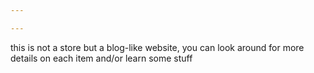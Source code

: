 ```yaml
---

---
```

this is not a store but a blog-like website, you can look around for more details on each item and/or learn some stuff 